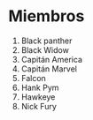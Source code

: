 # Miembros

1. Black panther
2. Black Widow
3. Capitán America
4. Capitán Marvel
5. Falcon
6. Hank Pym
7. Hawkeye
8. Nick Fury
